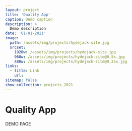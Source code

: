 ```yaml
---
layout: project
title: 'Quality App'
caption: Demo caption
description: >
  Demo description
date: '01-01-2021'
image:
  path: /assets/img/projects/hydejack-site.jpg
  srcset:
    1920w: /assets/img/projects/hydejack-site.jpg
    960w: /assets/img/projects/hydejack-site@0,5x.jpg
    480w: /assets/img/projects/hydejack-site@0,25x.jpg
links:
  - title: Link
    url: 
sitemap: false
show_collection: projects_2021
---
```


# Quality App 

DEMO PAGE
